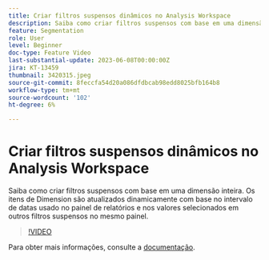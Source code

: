 ```yaml
---
title: Criar filtros suspensos dinâmicos no Analysis Workspace
description: Saiba como criar filtros suspensos com base em uma dimensão inteira. Os itens de Dimension são atualizados dinamicamente com base no intervalo de datas usado no painel de relatórios e nos valores selecionados em outros filtros suspensos no mesmo painel.
feature: Segmentation
role: User
level: Beginner
doc-type: Feature Video
last-substantial-update: 2023-06-08T00:00:00Z
jira: KT-13459
thumbnail: 3420315.jpeg
source-git-commit: 8feccfa54d20a086dfdbcab98edd8025bfb164b8
workflow-type: tm+mt
source-wordcount: '102'
ht-degree: 6%

---
```



# Criar filtros suspensos dinâmicos no Analysis Workspace

Saiba como criar filtros suspensos com base em uma dimensão inteira. Os itens de Dimension são atualizados dinamicamente com base no intervalo de datas usado no painel de relatórios e nos valores selecionados em outros filtros suspensos no mesmo painel.

>[!VIDEO](https://video.tv.adobe.com/v/3420315/?learn=on)

Para obter mais informações, consulte a [documentação](https://experienceleague.adobe.com/docs/analytics/analyze/analysis-workspace/panels/panels.html#dynamic-drop-down-filters).
